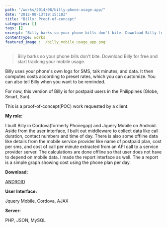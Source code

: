 ```yaml
---
path: "/works/2014/08/billy-phone-usage-app/"
date: "2012-08-13T19:15:18Z"
title: "Billy: Proof-of-concept"
categories: []
tags: []
excerpt: "Billy barks so your phone bills don't bite. Download Billy for free and start tracking your mobile ..."
contentType: works
featured_image :  /billy_mobile_usage_app.png
---
```


> Billy barks so your phone bills don't bite. Download Billy for free and start tracking your mobile usage.

Billy uses your phone's own logs for SMS, talk minutes, and data. It then computes costs according to preset rates, which you can customize. You can also tell Billy when you want to be reminded.

For now, this version of Billy is for postpaid users in the Philippines (Globe, Smart, Sun).

This is a proof-of-concept(POC) work requested by a client.

**My role:**

I built Billy in Cordova(formerly Phonegap) and Jquery Mobile on Android. Aside from the user interface, I built out middleware to collect data like call duration, contact numbers and time of day. There is also some offline data like details from the mobile service provider like name of postpaid plan, cost per sms, and cost of call per minute extracted from an API call to a service provider server.  The calculations are done offline so that user does not have to depend on mobile data. I made the report interface as well. The a report is a simple graph showing cost using the phone plan per day. 

**Download:**

 [ANDROID](https://play.google.com/store/apps/details?id=com.lowe.billypostpaid.pak)

**User Interface:**

Jquery Mobile, Cordova, AJAX

**Server:**

PHP, JSON, MySQL

